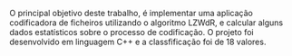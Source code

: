 O principal objetivo deste trabalho, é implementar uma aplicação codificadora de ficheiros utilizando o algoritmo LZWdR, e calcular alguns dados estatísticos sobre o processo de codificação. O projeto foi desenvolvido em linguagem C++ e a classfificação foi de 18 valores. 
